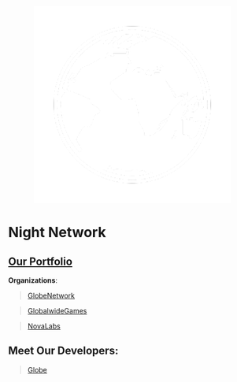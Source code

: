 <p align="center">
<img src="https://raw.githubusercontent.com/GlobeNetwork/.github/main/profile/globe.png" />

# Night Network

## [Our Portfolio](https://night-x.com)

**Organizations**:
> [GlobeNetwork](https://github.com/GlobeNetwork)

> [GlobalwideGames](https://github.com/GlobalwideGames)

> [NovaLabs](https://github.com/novadevlabs)

## Meet Our Developers:

> [Globe](https://github.com/GlobeTheDev)

</p>

